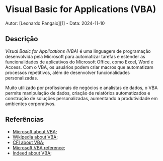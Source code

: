 # Visual Basic for Applications (VBA)

Autor: [Leonardo Pangaio][1] - Data: 2024-11-10

## Descrição

*Visual Basic for Applications (VBA)* é uma linguagem de programação desenvolvida pela Microsoft para automatizar tarefas e estender as funcionalidades de aplicativos do Microsoft Office, como Excel, Word e Access. Com o VBA, os usuários podem criar macros que automatizam processos repetitivos, além de desenvolver funcionalidades personalizadas.

Muito utilizado por profissionais de negócios e analistas de dados, o VBA permite manipulação de dados, criação de relatórios automatizados e construção de soluções personalizadas, aumentando a produtividade em ambientes corporativos.

## Referências

- [Microsoft about VBA](https://learn.microsoft.com/en-us/office/vba/library-reference/concepts/getting-started-with-vba-in-office);
- [Wikipedia about VBA](https://en.wikipedia.org/wiki/Visual_Basic_for_Applications);
- [CFI about VBA](https://corporatefinanceinstitute.com/resources/excel/excel-vba/);
- [Microsoft VBA reference](https://learn.microsoft.com/en-us/office/vba/api/overview/language-reference);
- [Indeed about VBA](https://uk.indeed.com/career-advice/career-development/what-is-vba-macro);
